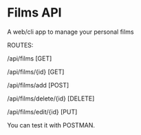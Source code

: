 Films API
====

A web/cli app to manage your personal films

ROUTES:

/api/films [GET]

/api/films/{id} [GET]

/api/films/add [POST]

/api/films/delete/{id} [DELETE]

/api/films/edit/{id} [PUT]

You can test it with POSTMAN. 
